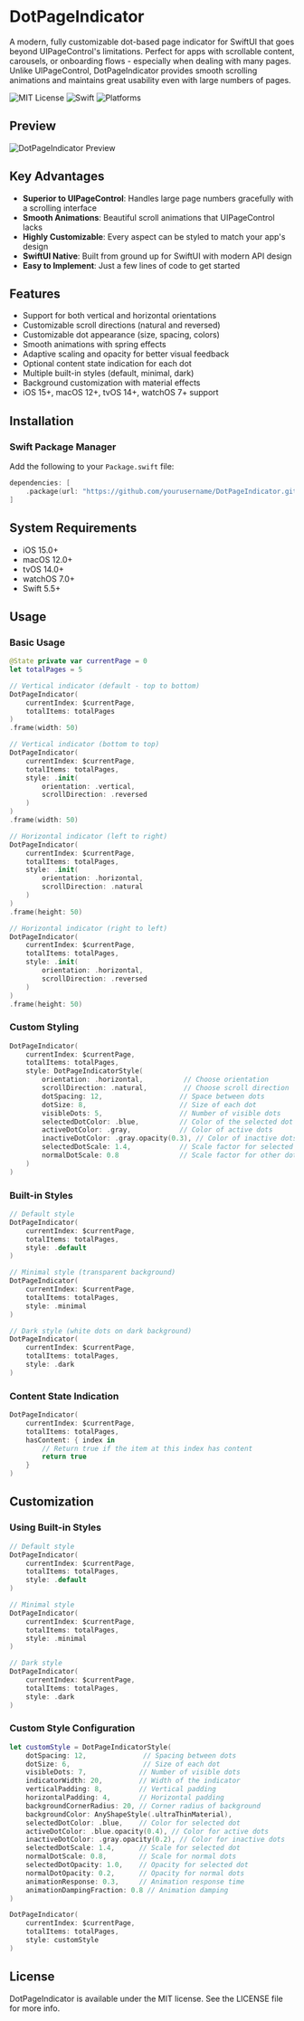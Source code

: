 # DotPageIndicator

A modern, fully customizable dot-based page indicator for SwiftUI that goes beyond UIPageControl's limitations. Perfect for apps with scrollable content, carousels, or onboarding flows - especially when dealing with many pages. Unlike UIPageControl, DotPageIndicator provides smooth scrolling animations and maintains great usability even with large numbers of pages.

![MIT License](https://img.shields.io/badge/license-MIT-blue.svg)
![Swift](https://img.shields.io/badge/swift-5.5%2B-orange.svg)
![Platforms](https://img.shields.io/badge/platforms-iOS%2015.0+%20|%20macOS%2012.0+%20|%20tvOS%2014.0+%20|%20watchOS%207.0+-brightgreen.svg)

## Preview

![DotPageIndicator Preview](preview.gif)

## Key Advantages

- **Superior to UIPageControl**: Handles large page numbers gracefully with a scrolling interface
- **Smooth Animations**: Beautiful scroll animations that UIPageControl lacks
- **Highly Customizable**: Every aspect can be styled to match your app's design
- **SwiftUI Native**: Built from ground up for SwiftUI with modern API design
- **Easy to Implement**: Just a few lines of code to get started

## Features

- Support for both vertical and horizontal orientations
- Customizable scroll directions (natural and reversed)
- Customizable dot appearance (size, spacing, colors)
- Smooth animations with spring effects
- Adaptive scaling and opacity for better visual feedback
- Optional content state indication for each dot
- Multiple built-in styles (default, minimal, dark)
- Background customization with material effects
- iOS 15+, macOS 12+, tvOS 14+, watchOS 7+ support

## Installation

### Swift Package Manager

Add the following to your `Package.swift` file:

```swift
dependencies: [
    .package(url: "https://github.com/yourusername/DotPageIndicator.git", from: "1.0.0")
]
```

## System Requirements

- iOS 15.0+
- macOS 12.0+
- tvOS 14.0+
- watchOS 7.0+
- Swift 5.5+

## Usage

### Basic Usage

```swift
@State private var currentPage = 0
let totalPages = 5

// Vertical indicator (default - top to bottom)
DotPageIndicator(
    currentIndex: $currentPage,
    totalItems: totalPages
)
.frame(width: 50)

// Vertical indicator (bottom to top)
DotPageIndicator(
    currentIndex: $currentPage,
    totalItems: totalPages,
    style: .init(
        orientation: .vertical,
        scrollDirection: .reversed
    )
)
.frame(width: 50)

// Horizontal indicator (left to right)
DotPageIndicator(
    currentIndex: $currentPage,
    totalItems: totalPages,
    style: .init(
        orientation: .horizontal,
        scrollDirection: .natural
    )
)
.frame(height: 50)

// Horizontal indicator (right to left)
DotPageIndicator(
    currentIndex: $currentPage,
    totalItems: totalPages,
    style: .init(
        orientation: .horizontal,
        scrollDirection: .reversed
    )
)
.frame(height: 50)
```

### Custom Styling

```swift
DotPageIndicator(
    currentIndex: $currentPage,
    totalItems: totalPages,
    style: DotPageIndicatorStyle(
        orientation: .horizontal,          // Choose orientation
        scrollDirection: .natural,         // Choose scroll direction
        dotSpacing: 12,                   // Space between dots
        dotSize: 8,                       // Size of each dot
        visibleDots: 5,                   // Number of visible dots
        selectedDotColor: .blue,          // Color of the selected dot
        activeDotColor: .gray,            // Color of active dots
        inactiveDotColor: .gray.opacity(0.3), // Color of inactive dots
        selectedDotScale: 1.4,            // Scale factor for selected dot
        normalDotScale: 0.8               // Scale factor for other dots
    )
)
```

### Built-in Styles

```swift
// Default style
DotPageIndicator(
    currentIndex: $currentPage,
    totalItems: totalPages,
    style: .default
)

// Minimal style (transparent background)
DotPageIndicator(
    currentIndex: $currentPage,
    totalItems: totalPages,
    style: .minimal
)

// Dark style (white dots on dark background)
DotPageIndicator(
    currentIndex: $currentPage,
    totalItems: totalPages,
    style: .dark
)
```

### Content State Indication

```swift
DotPageIndicator(
    currentIndex: $currentPage,
    totalItems: totalPages,
    hasContent: { index in
        // Return true if the item at this index has content
        return true
    }
)
```

## Customization

### Using Built-in Styles

```swift
// Default style
DotPageIndicator(
    currentIndex: $currentPage,
    totalItems: totalPages,
    style: .default
)

// Minimal style
DotPageIndicator(
    currentIndex: $currentPage,
    totalItems: totalPages,
    style: .minimal
)

// Dark style
DotPageIndicator(
    currentIndex: $currentPage,
    totalItems: totalPages,
    style: .dark
)
```

### Custom Style Configuration

```swift
let customStyle = DotPageIndicatorStyle(
    dotSpacing: 12,              // Spacing between dots
    dotSize: 6,                  // Size of each dot
    visibleDots: 7,             // Number of visible dots
    indicatorWidth: 20,         // Width of the indicator
    verticalPadding: 8,         // Vertical padding
    horizontalPadding: 4,       // Horizontal padding
    backgroundCornerRadius: 20, // Corner radius of background
    backgroundColor: AnyShapeStyle(.ultraThinMaterial),
    selectedDotColor: .blue,    // Color for selected dot
    activeDotColor: .blue.opacity(0.4), // Color for active dots
    inactiveDotColor: .gray.opacity(0.2), // Color for inactive dots
    selectedDotScale: 1.4,      // Scale for selected dot
    normalDotScale: 0.8,        // Scale for normal dots
    selectedDotOpacity: 1.0,    // Opacity for selected dot
    normalDotOpacity: 0.2,      // Opacity for normal dots
    animationResponse: 0.3,     // Animation response time
    animationDampingFraction: 0.8 // Animation damping
)

DotPageIndicator(
    currentIndex: $currentPage,
    totalItems: totalPages,
    style: customStyle
)
```

## License

DotPageIndicator is available under the MIT license. See the LICENSE file for more info.
